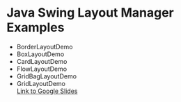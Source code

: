 # Java Swing Layout Manager Examples
* BorderLayoutDemo
* BoxLayoutDemo
* CardLayoutDemo
* FlowLayoutDemo
* GridBagLayoutDemo
* GridLayoutDemo  
<a href="https://docs.google.com/presentation/d/14oA5hUMUNvxUlljhiyfult9zLSA6l9gbCWQp-MyAv5Y/edit?usp=sharing"> Link to Google Slides</a>